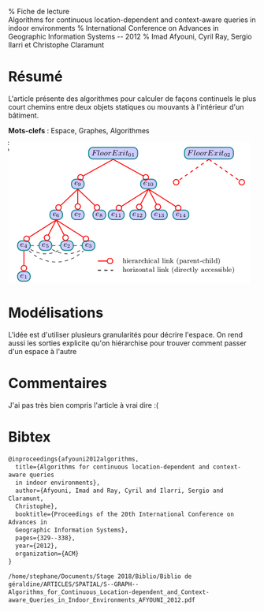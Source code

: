 % Fiche de lecture  
Algorithms for continuous location-dependent and context-aware queries in indoor environments
% International Conference on Advances in Geographic Information Systems -- 2012
% Imad Afyouni, Cyril Ray, Sergio Ilarri et Christophe Claramunt

# Résumé

L'article présente des algorithmes pour calculer de façons continuels le plus
court chemins entre deux objets statiques ou mouvants à l'intérieur d'un
bâtiment.

**Mots-clefs** : Espace, Graphes, Algorithmes

![La hiérarchie des sorties](afyouni2012.png)

# Modélisations

L'idée est d'utiliser plusieurs granularités pour décrire l'espace. On rend
aussi les sorties explicite qu'on hiérarchise pour trouver comment passer d'un
espace à l'autre

# Commentaires

J'ai pas très bien compris l'article à vrai dire :(

# Bibtex

```
@inproceedings{afyouni2012algorithms,
  title={Algorithms for continuous location-dependent and context-aware queries
  in indoor environments},
  author={Afyouni, Imad and Ray, Cyril and Ilarri, Sergio and Claramunt,
  Christophe},
  booktitle={Proceedings of the 20th International Conference on Advances in
  Geographic Information Systems},
  pages={329--338},
  year={2012},
  organization={ACM}
}
```

```
/home/stephane/Documents/Stage 2018/Biblio/Biblio de géraldine/ARTICLES/SPATIAL/S--GRAPH--Algorithms_for_Continuous_Location-dependent_and_Context-aware_Queries_in_Indoor_Environments_AFYOUNI_2012.pdf
```
